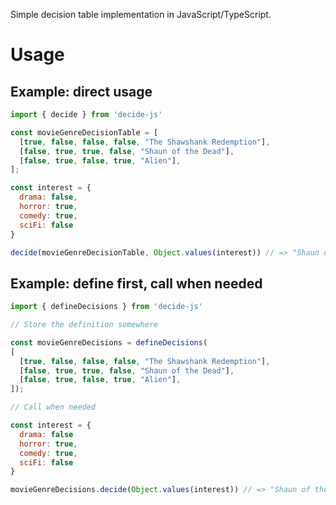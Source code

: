 Simple decision table implementation in JavaScript/TypeScript.

# Usage

## Example: direct usage

```js
import { decide } from 'decide-js'

const movieGenreDecisionTable = [
  [true, false, false, false, "The Shawshank Redemption"],
  [false, true, true, false, "Shaun of the Dead"],
  [false, true, false, true, "Alien"],
];

const interest = {
  drama: false,
  horror: true,
  comedy: true,
  sciFi: false
}

decide(movieGenreDecisionTable, Object.values(interest)) // => "Shaun of the Dead"
```

## Example: define first, call when needed

```js
import { defineDecisions } from 'decide-js'

// Store the definition somewhere

const movieGenreDecisions = defineDecisions(
[
  [true, false, false, false, "The Shawshank Redemption"],
  [false, true, true, false, "Shaun of the Dead"],
  [false, true, false, true, "Alien"],
]);

// Call when needed

const interest = {
  drama: false
  horror: true,
  comedy: true,
  sciFi: false
}

movieGenreDecisions.decide(Object.values(interest)) // => "Shaun of the Dead"
```
